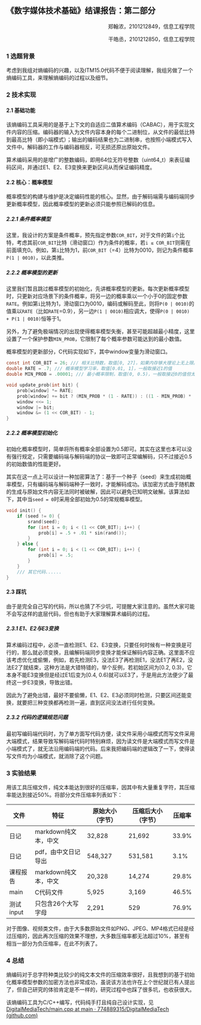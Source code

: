 ## 《数字媒体技术基础》结课报告：第二部分

<p align=right>郑翰浓，2101212849，信息工程学院</p>

<p align=right>干皓丞，2101212850，信息工程学院</p>

### 1 选题背景

考虑到我组对熵编码的兴趣，以及ITM15.0代码不便于阅读理解，我组另做了一个熵编码工具，来理解熵编码的过程以及细节。

### 2 技术实现

#### 2.1 基础功能

该熵编码工具采用的是基于上下文的自适应二值算术编码（CABAC），用于实现文件内容的压缩。编码器的输入为文件内容本身的每个二进制位，从文件的最低比特到最高比特（即小端模式）；输出的编码结果也为二进制串，也按照小端模式写入文件中。解码器的工作与编码器相反，可无损还原出原始文件。

算术编码采用的是增广的整数编码，即用64位无符号整数（uint64_t）来表征编码区间，并通过E1、E2、E3变换来更新区间从而保证编码精度。

#### 2.2 核心：概率模型

概率模型的构建与维护是决定编码性能的核心。显然，由于解码端需与编码端同步更新概率模型，因此概率模型的更新必须只能参照已解码的信息。

##### 2.2.1 条件概率模型

这里，我设计的方案是条件概率，预先指定参数`COR_BIT`，对于文件的第`i`个比特，考虑其前`COR_BIT`比特（滑动窗口）作为条件的概率，若`i ≤ COR_BIT`则需在前面填充0。例如，第`i`比特为1，前`COR_BIT`（=4）比特为0010，则记为条件概率`P(1 | 0010)`，以此类推。

##### 2.2.2 概率模型的更新

这里我们暂且跳过概率模型的初始化，先讲概率模型的更新。每次更新概率模型时，只更新对应场景下的条件概率，将另一边的概率乘以一个小于0的固定参数`RATE`。例如第`i`比特为1，滑动窗口为0010，编码或解码至此，则将`P(0 | 0010)`的值乘以`RATE`（比如`RATE`=0.9），另一边`P(1 | 0010)`相应调大，使得`P(0 | 0010) + P(1 | 0010)`恒等于1。

另外，为了避免极端情况的出现使得概率模型失衡，甚至可能超越最小精度，这里设置了一个保护参数`MIN_PROB`，它限制了每个概率参数可能达到的最小数值。

概率模型的更新部分，C代码实现如下，其中window变量为滑动窗口。

```C
const int COR_BIT = 26; /// 相关比特数，取值[0, 27]，如果内存够大理论上无上限。该数值并非越大越好，看数据的关联性
double RATE = .7; /// 概率模型学习率，取值[0.01, 1]，一般取接近1的值
double MIN_PROB = .00001; /// 最小概率限制，取值(0, 0.5)，一般取接近0的值但太小时会有精度问题，大文件会出问题

void update_prob(int bit) {
    prob[window] *= RATE;
    prob[window] += bit ? (MIN_PROB * (1 - RATE)) : ((1 - MIN_PROB) * (1 - RATE));
    window <<= 1;
    window |= bit;
    window &= (1 << COR_BIT) - 1;
}
```

##### 2.2.2 概率模型初始化

初始化概率模型时，简单将所有概率全部设置为0.5即可。其实在这里也本可以没有强行规定，只需要编码端与解码端的协议一致即可正常编解码，只不过接近0.5的初始数值的性能更好。

其实在这一点上可以设计一种加密算法了：基于一个种子（seed）来生成初始概率模型，只有编码端与解码端种子一致时，才能解码成功。该加密方式由于随机数的生成与原始文件内容无法同时被破解，因此可以避免已知明文破解。该算法如下，其中当`seed = 0`时采用全部初始为0.5的常规概率模型。

```C
void init() {
    if (seed != 0) {
        srand(seed);
        for (int i = 0; i < (1 << COR_BIT); i++) {
            prob[i] = .5 + .01 * sin(rand());
        }
    } else {
        for (int i = 0; i < (1 << COR_BIT); i++) {
            prob[i] = .5;
        }
    }
    /// 其它代码......
}
```

#### 2.3 踩坑

由于是完全自己写的代码，所以也猜了不少坑，可提醒大家注意的。虽然大家可能不会写这样的底层代码，但也有助于大家理解算术编码的过程。

##### 2.3.1 E1、E2与E3变换

算术编码过程中，必须一直检测E1、E2、E3变换，只要任何时候有一种变换是可行的，那么就必须变换，且编解码端同步变换才能保证解码内容正确。这里面不应该考虑优化或偷懒，例如，若先检测E3，没法E3了再检测E1，没法E1了再E2，没法E2了就结束，这种方法是大错特错的，举个反例，若初始区间为[0.2, 0.3)，它本身不能E3变换但是经过E1后变为[0.4, 0.6)就可以E3了，于是用此方法便少了最终这一步E3变换，导致出错。

因此为了避免出错，最好不要偷懒，E1、E2、E3必须同时检测，只要区间还能变换，就要把三种变换都再检测一遍，直到区间没法进行任何变换。

##### 2.3.2 代码的逻辑规范问题

最初写编码端代码时，为了单方面写代码方便，读文件采用小端模式而写文件采用大端模式，结果导致写解码端代码时特别麻烦，因为读文件是大端模式而写文件是小端模式了，就无法沿用编码端的代码。后来我把编码端的逻辑改了一下，使得读写文件均为小端模式，就消除了这个问题。

### 3 实验结果

用该工具压缩文件，纯文本能达到很好的压缩率，因其中有大量重复字符，其压缩率能达到接近50%。将部分文件压缩率列表如下：

| 文件      | 特征                 | 原始大小（字节） | 压缩后大小（字节） | 压缩率 |
| --------- | -------------------- | ---------------- | ------------------ | ------ |
| 日记      | markdown纯文本，中文 | 32,828           | 21,692             | 33.9%  |
| 日记      | pdf，由中文日记导出  | 548,327          | 531,581            | 3.1%   |
| 课程报告  | markdown纯文本，中文 | 20,328           | 14,274             | 29.8%  |
| main      | C代码文件            | 5,925            | 3,169              | 46.5%  |
| 测试input | 只包含26个大写字母   | 2,291            | 529                | 76.9%  |

对于图像、视频类文件，由于大多数原始文件如PNG、JPEG、MP4格式已经是经过压缩的，因此再次压缩的效果不理想，大多数压缩率都无法超过10%，甚至有相当一部分为负压缩率，在此不列表了。

### 4 总结

熵编码对于总字符种类比较少的纯文本文件的压缩效率很好，且我想到的基于初始化概率模型参数的加密方法也非常成功，虽说该方法也许在上个世纪就已有人提出了，但自己研究的体验肯定是不一样的，研究过程中也踩了很多坑，也收获很大。

该熵编码工具为C/C++编写，代码纯手打且纯自己设计实现，见[DigitalMediaTech/main.cpp at main · 774889315/DigitalMediaTech (github.com)](https://github.com/774889315/DigitalMediaTech/blob/main/main.cpp)